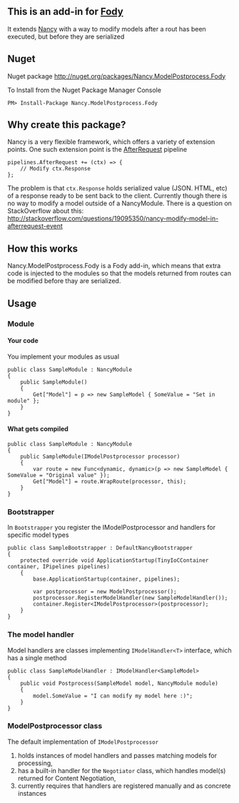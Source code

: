 ## This is an add-in for [Fody](https://github.com/Fody/Fody/) 

It extends [Nancy](https://github.com/NancyFx/Nancy/) with a way to modify models after a rout has been executed, but before they are serialized

## Nuget

Nuget package http://nuget.org/packages/Nancy.ModelPostprocess.Fody

To Install from the Nuget Package Manager Console 
    
    PM> Install-Package Nancy.ModelPostprocess.Fody
	
## Why create this package?
	
Nancy is a very flexible framework, which offers a variety of extension points. 
One such extension point is the [AfterRequest](https://github.com/NancyFx/Nancy/wiki/The-Application-Before%2C-After-and-OnError-pipelines) pipeline

	pipelines.AfterRequest += (ctx) => {
		// Modify ctx.Response
	};
	
The problem is that `ctx.Response` holds serialized value (JSON. HTML, etc) of a response ready to be sent back to the client. Currently though there is no way to modify a model outside of a NancyModule. There is a question on StackOverflow about this: http://stackoverflow.com/questions/19095350/nancy-modify-model-in-afterrequest-event

## How this works

Nancy.ModelPostprocess.Fody is a Fody add-in, which means that extra code is injected to the modules so that the models returned from routes can be modified before thay are serialized. 
	
## Usage

### Module

#### Your code

You implement your modules as usual

	public class SampleModule : NancyModule
    {
        public SampleModule()
        {
            Get["Model"] = p => new SampleModel { SomeValue = "Set in module" };
        }
    }

#### What gets compiled

	public class SampleModule : NancyModule
    {
        public SampleModule(IModelPostprocessor processor)
        {
			var route = new Func<dynamic, dynamic>(p => new SampleModel { SomeValue = "Original value" });
            Get["Model"] = route.WrapRoute(processor, this);
        }
    }

### Bootstrapper

In `Bootstrapper` you register the IModelPostprocessor and handlers for specific model types

	public class SampleBootstrapper : DefaultNancyBootstrapper
    {
        protected override void ApplicationStartup(TinyIoCContainer container, IPipelines pipelines)
        {
            base.ApplicationStartup(container, pipelines);

            var postprocessor = new ModelPostprocessor();
            postprocessor.RegisterModelHandler(new SampleModelHandler());
            container.Register<IModelPostprocessor>(postprocessor);
        }
    }
	
### The model handler

Model handlers are classes implementing `IModelHandler<T>` interface, which has a single method

	public class SampleModelHandler : IModelHandler<SampleModel>
    {
        public void Postprocess(SampleModel model, NancyModule module)
        {
            model.SomeValue = "I can modify my model here :)";
        }
    }
	
### ModelPostprocessor class

The default implementation of `IModelPostprocessor` 

1. holds instances of model handlers and passes matching models for processing,
2. has a built-in handler for the `Negotiator` class, which handles model(s) returned for Content Negotiation,
3. currently requires that handlers are registered manually and as concrete instances
